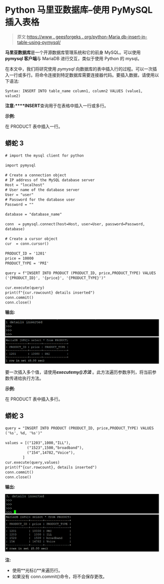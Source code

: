 # Python 马里亚数据库–使用 PyMySQL 插入表格

> 原文:[https://www . geesforgeks . org/python-Maria db-insert-in-table-using-pymysql/](https://www.geeksforgeeks.org/python-mariadb-insert-into-table-using-pymysql/)

**马里亚数据库**是一个开源数据库管理系统和它的前身 MySQL。可以使用 **pymysql 客户端**与 MariaDB 进行交互，类似于使用 Python 的 mysql。

在本文中，我们将研究使用 *pymysql* 向数据库的表中插入行的过程。可以一次插入一行或多行。将命令连接到特定数据库需要连接器代码。要插入数据，请使用以下语法:

```
Syntax: INSERT INTO table_name column1, column2 VALUES (value1, value2)
```

**注意:****INSERT**查询用于在表格中插入一行或多行。

**示例:**

在 PRODUCT 表中插入一行。

## 蟒蛇 3

```
# import the mysql client for python

import pymysql

# Create a connection object
# IP address of the MySQL database server
Host = "localhost"  
# User name of the database server
User = "user"       
# Password for the database user
Password = ""           

database = "database_name"

conn  = pymysql.connect(host=Host, user=User, password=Password, database)

# Create a cursor object
cur  = conn.cursor()

PRODUCT_ID = '1201'
price = 10000
PRODUCT_TYPE = 'PRI'

query = f"INSERT INTO PRODUCT (PRODUCT_ID, price,PRODUCT_TYPE) VALUES ('{PRODUCT_ID}', '{price}', '{PRODUCT_TYPE}')"

cur.execute(query)
print(f"{cur.rowcount} details inserted")
conn.commit()
conn.close()
```

**输出:**

![inserting rows into table in mariadb](img/b9c624bc4b8db55d1663e7fd93f4eb13.png) ![inserting rows into table in mariadb](img/b15d603f260e8c5461c3ada9d8f4b700.png)

要一次插入多个值，请使用***executemy()方法*** 。此方法遍历参数序列，将当前参数传递给执行方法。

**示例:**

在 PRODUCT 表中插入多行。

## 蟒蛇 3

```
query = "INSERT INTO PRODUCT (PRODUCT_ID, price,PRODUCT_TYPE) VALUES ('%s', %d, '%s')"

values = [("1203",1000,"ILL"),
          ("1523",1500,"broadband"),
          ("154",14782,"Voice"),
        ]
cur.execute(query,values)
print(f"{cur.rowcount}, details inserted")
conn.commit()
conn.close()
```

**输出:**

![inserting multiple rows into table in mariadb](img/fa241a82a30f95d2f4f46780064eda79.png) ![inserting multiple rows into table in mariadb](img/f55137d3d13942c3de89500b810d45e5.png)

**注:**

*   使用**光标()**来遍历行。
*   如果没有 conn.commit()命令，将不会保存更改。